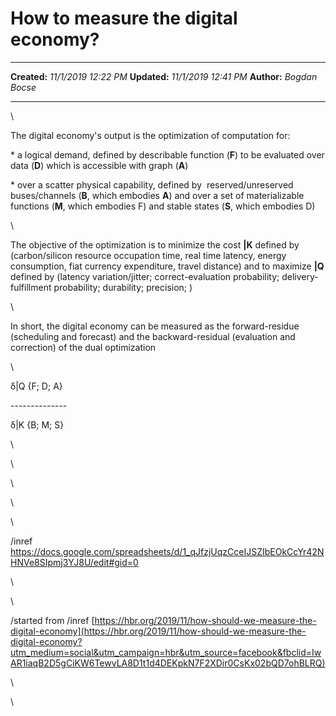 How to measure the digital economy?
===================================

  -------------- ----------------------
  **Created:**   *11/1/2019 12:22 PM*
  **Updated:**   *11/1/2019 12:41 PM*
  **Author:**    *Bogdan Bocse*
  -------------- ----------------------

\

The digital economy\'s output is the optimization of computation for:

\* a logical demand, defined by describable function (**F**) to be
evaluated over data (**D**) which is accessible with graph (**A**)

\* over a scatter physical capability, defined by  reserved/unreserved
buses/channels (**B**, which embodies **A**) and over a set of
materializable functions (**M**, which embodies F) and stable states
(**S**, which embodies D)

\

The objective of the optimization is to minimize the cost **\|K**
defined by (carbon/silicon resource occupation time, real time latency,
energy consumption, fiat currency expenditure, travel distance) and to
maximize **\|Q** defined by (latency variation/jitter;
correct-evaluation probability; delivery-fulfillment probability;
durability; precision; )

\

In short, the digital economy can be measured as the forward-residue
(scheduling and forecast) and the backward-residual (evaluation and
correction) of the dual optimization

\

δ\|Q {F; D; A}

\-\-\-\-\-\-\-\-\-\-\-\-\--

δ\|K {B; M; S}

\

\

\

\

\

/inref
<https://docs.google.com/spreadsheets/d/1_qJfzjUqzCceIJSZIbEOkCcYr42NHNVe8SIpmj3YJ8U/edit#gid=0>

\

\

/started from /inref
[https://hbr.org/2019/11/how-should-we-measure-the-digital-economy](https://hbr.org/2019/11/how-should-we-measure-the-digital-economy?utm_medium=social&utm_campaign=hbr&utm_source=facebook&fbclid=IwAR1iaqB2D5gCiKW6TewvLA8D1t1d4DEKpkN7F2XDir0CsKx02bQD7ohBLRQ)

\

\

 
